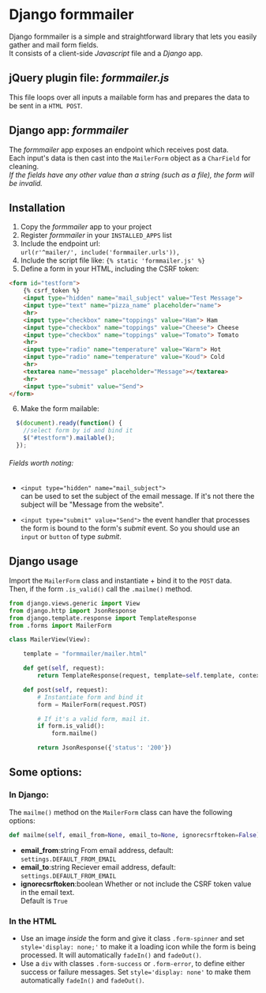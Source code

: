 # Django formmailer
Django formmailer is a simple and straightforward library that lets you easily gather and mail form fields.  
It consists of a client-side *Javascript* file and a *Django* app.

## jQuery plugin file: *formmailer.js*
This file loops over all inputs a mailable form has and prepares the data to be sent in a ```HTML POST```.

## Django app: *formmailer*
The *formmailer* app exposes an endpoint which receives post data.  
Each input's data is then cast into the ```MailerForm``` object as a ```CharField``` for cleaning.   
*If the fields have any other value than a string (such as a file), the form will be invalid.*

## Installation
1. Copy the *formmailer* app to your project
2. Register *formmailer* in your ```INSTALLED_APPS``` list
3. Include the endpoint url:  
```url(r'^mailer/', include('formmailer.urls')),```
4. Include the script file like: ```{% static 'formmailer.js' %}```
5. Define a form in your HTML, including the CSRF token:  
```HTML
<form id="testform">
    {% csrf_token %}
    <input type="hidden" name="mail_subject" value="Test Message">
    <input type="text" name="pizza_name" placeholder="name">
    <hr>
    <input type="checkbox" name="toppings" value="Ham"> Ham
    <input type="checkbox" name="toppings" value="Cheese"> Cheese
    <input type="checkbox" name="toppings" value="Tomato"> Tomato
    <hr>
    <input type="radio" name="temperature" value="Warm"> Hot
    <input type="radio" name="temperature" value="Koud"> Cold
    <hr>
    <textarea name="message" placeholder="Message"></textarea>
    <hr>
    <input type="submit" value="Send">
</form>
```
6. Make the form mailable:  
```Javascript
  $(document).ready(function() {
    //select form by id and bind it
    $("#testform").mailable();
  });
```

###### Fields worth noting:
* ```<input type="hidden" name="mail_subject">```  
can be used to set the subject of the email message. If it's not there the subject will be "Message from the website".

* ```<input type="submit" value="Send">``` the event handler that processes the form is bound to the form's *submit* event. So you should use an ```input``` or ```button``` of type *submit*.

## Django usage

Import the ```MailerForm``` class and instantiate + bind it to the ```POST``` data.   
Then, if the form ```.is_valid()``` call the ```.mailme()``` method.

```Python
from django.views.generic import View
from django.http import JsonResponse
from django.template.response import TemplateResponse
from .forms import MailerForm

class MailerView(View):

    template = "formmailer/mailer.html"

    def get(self, request):
        return TemplateResponse(request, template=self.template, context=None)

    def post(self, request):
        # Instantiate form and bind it
        form = MailerForm(request.POST)

        # If it's a valid form, mail it.
        if form.is_valid():
            form.mailme()

        return JsonResponse({'status': '200'})
```

## Some options:

### In Django:  
The ```mailme()``` method on the ```MailerForm``` class can have the following options:   

```Python
def mailme(self, email_from=None, email_to=None, ignorecsrftoken=False)
```

* **email_from**:string From email address, default: ```settings.DEFAULT_FROM_EMAIL```
* **email_to**:string Reciever email address, default: ```settings.DEFAULT_FROM_EMAIL```  
* **ignorecsrftoken**:boolean Whether or not include the CSRF token value in the email text.  
Default is ```True```

### In the HTML
* Use an image *inside* the form and give it class ```.form-spinner``` and set ```style='display: none;'``` to make it a loading icon while the form is being processed. It will automatically ```fadeIn()``` and ```fadeOut()```.
* Use a ```div``` with classes ```.form-success``` or ```.form-error```, to define either success or failure messages. Set ```style='display: none'``` to make them
automatically ```fadeIn()``` and ```fadeOut()```.
